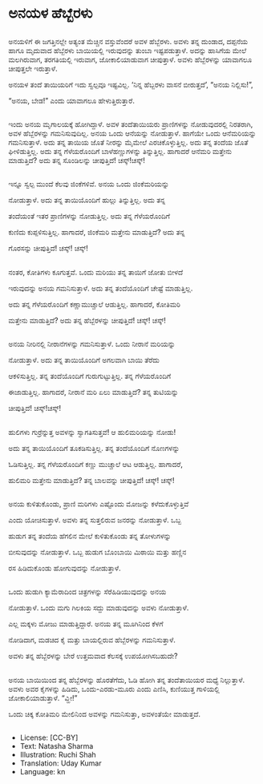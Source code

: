 # ಅನಯಳ ಹೆಬ್ಬೆರಳು

##
ಅನಯಳಿಗೆ ಈ ಜಗತ್ತಿನಲ್ಲೇ ಅತ್ಯಂತ ಮೆಚ್ಚಿನ ವಸ್ತುವೆಂದರೆ ಅವಳ ಹೆಬ್ಬೆರಳು. ಅವಳು ತನ್ನ ದುಂಡಾದ, ದಪ್ಪನೆಯ ಹಾಗೂ ಮೃದುವಾದ ಹೆಬ್ಬೆರಳು ಬಾಯಿಯಲ್ಲಿ ಇರುವುದನ್ನು ತುಂಬಾ ಇಷ್ಟಪಡುತ್ತಾಳೆ. ಅದನ್ನು ಹಾಸಿಗೆಯ ಮೇಲೆ ಮಲಗಿರುವಾಗ, ತರಗತಿಯಲ್ಲಿ ಇರುವಾಗ, ಜೋಕಾಲಿಯಾಡುವಾಗ ಚೀಪುತ್ತಾಳೆ. ಅವಳು ಹೆಬ್ಬೆರಳನ್ನು ಯಾವಾಗಲೂ ಚೀಪುತ್ತಲೇ ಇರುತ್ತಾಳೆ.

ಅನಯಳ ತಂದೆ ತಾಯಿಯರಿಗೆ ಇದು ಸ್ವಲ್ಪವೂ ಇಷ್ಟವಿಲ್ಲ. ‘ನಿನ್ನ ಹೆಬ್ಬರಳು ವಾಸನೆ ಬೀರುತ್ತದೆ’, “ಅನಯ ನಿಲ್ಲಿಸು!”,

“ಅನಯ, ಬೇಡ!” ಎಂದು ಯಾವಾಗಲೂ ಹೇಳುತ್ತಿರುತ್ತಾರೆ.

##
ಇಂದು ಅನಯ ಮೃಗಾಲಯಕ್ಕೆ ಹೋಗಿದ್ದಾಳೆ. ಅವಳ ತಂದೆತಾಯಿಯರು ಪ್ರಾಣಿಗಳನ್ನು ನೋಡುವುದರಲ್ಲಿ ನಿರತರಾಗಿ, ಅವಳ ಹೆಬ್ಬೆರಳನ್ನು ಗಮನಿಸುವುದಿಲ್ಲ. ಅನಯ ಒಂದು ಆನೆಯನ್ನು ನೋಡುತ್ತಾಳೆ. ಹಾಗೆಯೇ ಒಂದು ಆನೆಮರಿಯನ್ನು ಗಮನಿಸುತ್ತಾಳೆ. ಅದು ತನ್ನ ತಾಯಿಯ ಜೊತೆ ನೀರನ್ನು ಮೈಮೇಲೆ ಎರಚಿಕೊಳ್ಳುತ್ತಿಲ್ಲ. ಅದು ತನ್ನ ತಂದೆಯ ಜೊತೆ ಘೀಳಿಡುತ್ತಿಲ್ಲ. ಅದು ತನ್ನ ಗೆಳೆಯರೊಂದಿಗೆ ಬಾಳೆಹಣ್ಣುಗಳನ್ನು ತಿನ್ನುತ್ತಿಲ್ಲ. ಹಾಗಾದರೆ ಆನೆಮರಿ ಮತ್ತೇನು ಮಾಡುತ್ತಿದೆ? ಅದು ತನ್ನ ಸೊಂಡಿಲನ್ನು ಚೀಪುತ್ತಿದೆ! ಚಸ್ಕ್!ಚಸ್ಕ್!

##
ಇನ್ನೂ ಸ್ವಲ್ಪ ಮುಂದೆ ಕೆಲವು ಜಿಂಕೆಗಳಿವೆ. ಅನಯ ಒಂದು ಜಿಂಕೆಮರಿಯನ್ನು

ನೋಡುತ್ತಾಳೆ. ಅದು ತನ್ನ ತಾಯಿಯೊಂದಿಗೆ ಹುಲ್ಲು ತಿನ್ನುತ್ತಿಲ್ಲ. ಅದು ತನ್ನ

ತಂದೆಯಂತೆ ಇತರ ಪ್ರಾಣಿಗಳನ್ನು ನೋಡುತ್ತಿಲ್ಲ. ಅದು ತನ್ನ ಗೆಳೆಯರೊಂದಿಗೆ

ಕುಣಿದು ಕುಪ್ಪಳಿಸುತ್ತಿಲ್ಲ. ಹಾಗಾದರೆ, ಜಿಂಕೆಮರಿ ಮತ್ತೇನು ಮಾಡುತ್ತಿದೆ? ಅದು ತನ್ನ

ಗೊರಸನ್ನು ಚೀಪುತ್ತಿದೆ! ಚಸ್ಕ್! ಚಸ್ಕ್!

##
ನಂತರ, ಕೋತಿಗಳು ಕೂಗುತ್ತವೆ. ಒಂದು ಮರಿಯು ತನ್ನ ತಾಯಿಗೆ ಜೋತು ಬೀಳದೆ

ಇರುವುದನ್ನು ಅನಯ ಗಮನಿಸುತ್ತಾಳೆ. ಅದು ತನ್ನ ತಂದೆಯೊಂದಿಗೆ ಚೇಷ್ಟೆ ಮಾಡುತ್ತಿಲ್ಲ.

ಅದು ತನ್ನ ಗೆಳೆಯರೊಂದಿಗೆ ಕಣ್ಣಾಮುಚ್ಚಾಲೆ ಆಡುತ್ತಿಲ್ಲ. ಹಾಗಾದರೆ, ಕೋತಿಮರಿ

ಮತ್ತೇನು ಮಾಡುತ್ತಿದೆ? ಅದು ತನ್ನ ಹೆಬ್ಬೆರಳನ್ನು ಚೀಪುತ್ತಿದೆ! ಚಸ್ಕ್! ಚಸ್ಕ್!

##
ಅನಯ ನೀರಿನಲ್ಲಿ ನೀರಾನೆಗಳನ್ನು ಗಮನಿಸುತ್ತಾಳೆ. ಒಂದು ನೀರಾನೆ ಮರಿಯನ್ನು

ನೋಡುತ್ತಾಳೆ. ಅದು ತನ್ನ ತಾಯಿಯೊಂದಿಗೆ ಅಗಲವಾಗಿ ಬಾಯಿ ತೆರೆದು

ಆಕಳಿಸುತ್ತಿಲ್ಲ. ತನ್ನ ತಂದೆಯೊಂದಿಗೆ ಗುರುಗುಟ್ಟುತ್ತಿಲ್ಲ. ತನ್ನ ಗೆಳೆಯರೊಂದಿಗೆ

ಈಜಾಡುತ್ತಿಲ್ಲ. ಹಾಗಾದರೆ, ನೀರಾನೆ ಮರಿ ಏಲು ಮಾಡುತ್ತಿದೆ? ತನ್ನ ತುಟಿಯನ್ನು

ಚೀಪುತ್ತಿದೆ! ಚಸ್ಕ್!ಚಸ್ಕ್!

##
ಹುಲಿಗಳು ಗುರ್ರೆನ್ನುತ್ತ ಅವಳನ್ನು ಸ್ವಾಗತಿಸುತ್ತವೆ! ಆ ಹುಲಿಮರಿಯನ್ನು ನೋಡು!

ಅದು ತನ್ನ ತಾಯಿಯೊಂದಿಗೆ ತೂಕಡಿಸುತ್ತಿಲ್ಲ. ತನ್ನ ತಂದೆಯೊಂದಿಗೆ ನೊಣಗಳನ್ನು

ಓಡಿಸುತ್ತಿಲ್ಲ. ತನ್ನ ಗೆಳೆಯರೊಂದಿಗೆ ಕಣ್ಣು ಮುಚ್ಚಾಲೆ ಆಟ ಆಡುತ್ತಿಲ್ಲ. ಹಾಗಾದರೆ,

ಹುಲಿಮರಿ ಮತ್ತೇನು ಮಾಡುತ್ತಿದೆ? ತನ್ನ ಬಾಲವನ್ನು ಚೀಪುತ್ತಿದೆ! ಚಸ್ಕ್! ಚಸ್ಕ್!

##
ಅನಯ ಕುಳಿತುಕೊಂಡು, ಪ್ರಾಣಿ ಮರಿಗಳು ಎಷ್ಟೊಂದು ಮೋಜನ್ನು ಕಳೆದುಕೊಳ್ಳುತ್ತಿವೆ

ಎಂದು ಯೋಚಿಸುತ್ತಾಳೆ. ಅವಳು ತನ್ನ ಸುತ್ತಲಿರುವ ಜನರನ್ನು ನೋಡುತ್ತಾಳೆ. ಒಬ್ಬ

ಹುಡುಗ ತನ್ನ ತಂದೆಯ ಹೆಗಲಿನ ಮೇಲೆ ಕುಳಿತುಕೊಂಡು ತನ್ನ ತೋಳುಗಳನ್ನು

ಬೀಸುವುದನ್ನು ನೋಡುತ್ತಾಳೆ. ಒಬ್ಬ ಹುಡುಗ ಬೊಂಬಾಯಿ ಮಿಠಾಯಿ ಮತ್ತು ಹಣ್ಣಿನ

ರಸ ಹಿಡಿದುಕೊಂಡು ಹೋಗುವುದನ್ನು ನೋಡುತ್ತಾಳೆ.

##
ಒಂದು ಹುಡುಗಿ ಕ್ಯಾಮೆರಾದಿಂದ ಚಿತ್ರಗಳನ್ನು ಸೆರೆಹಿಡಿಯುವುದನ್ನು ಅನಯ

ನೋಡುತ್ತಾಳೆ. ಒಂದು ಮಗು ಗಿಲಕಿಯ ಸದ್ದು ಮಾಡುವುದನ್ನು ಅವಳು ನೋಡುತ್ತಾಳೆ.

ಎಲ್ಲ ಮಕ್ಕಳು ಮೋಜು ಮಾಡುತ್ತಿದ್ದಾರೆ. ಅನಯ ತನ್ನ ಮೂಗಿನಿಂದ ಕೆಳಗೆ

ನೋಡಿದಾಗ, ಮಡಚಿದ ಕೈ ಮತ್ತು ಬಾಯಲ್ಲಿರುವ ಹೆಬ್ಬೆರಳನ್ನು ಗಮನಿಸುತ್ತಾಳೆ.

ಅವಳು ತನ್ನ ಹೆಬ್ಬೆರಳನ್ನು ಬೇರೆ ಉತ್ತಮವಾದ ಕೆಲಸಕ್ಕೆ ಉಪಯೋಗಿಸಬಹುದೇ?

##
ಅನಯ ಬಾಯಿಯಿಂದ ತನ್ನ ಹೆಬ್ಬೆರಳನ್ನು ಹೊರತೆಗೆದು, ಓಡಿ ಹೋಗಿ ತನ್ನ ತಂದೆತಾಯಿಯರ ಮಧ್ಯೆ ನಿಲ್ಲುತ್ತಾಳೆ. ಅವಳು ಅವರ ಕೈಗಳನ್ನು ಹಿಡಿದು, ಒಂದು-ಎರಡು-ಮೂರು ಎಂದು ಎಣಿಸಿ, ಕುಣಿಯುತ್ತ ಗಾಳಿಯಲ್ಲಿ ಜೋಕಾಲಿಯಾಡುತ್ತಾಳೆ. “ವ್ಹೀ!”

ಒಂದು ಚಿಕ್ಕ ಕೋತಿಮರಿ ಮೇಲಿನಿಂದ ಅವಳನ್ನು ಗಮನಿಸುತ್ತಾ, ಅವಳಂತೆಯೇ ಮಾಡುತ್ತದೆ.

##
* License: [CC-BY]
* Text: Natasha Sharma
* Illustration: Ruchi Shah
* Translation: Uday Kumar
* Language: kn
